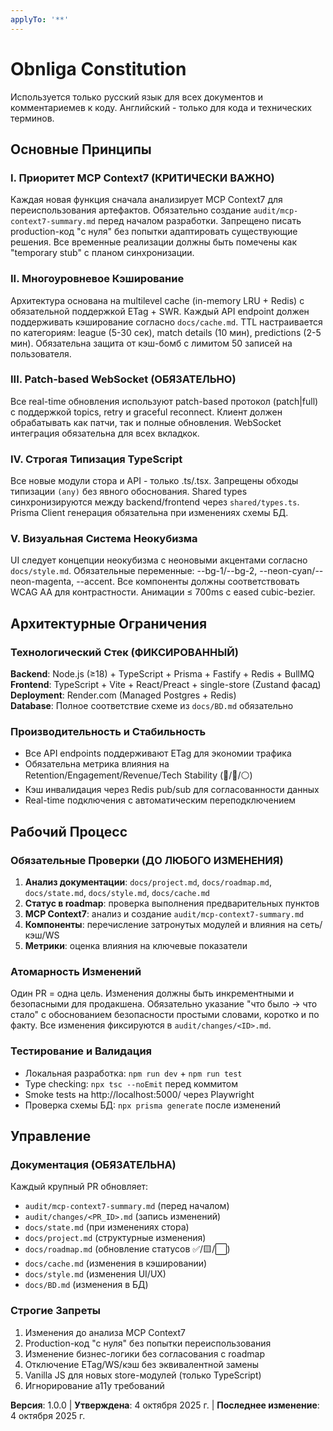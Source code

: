 ```yaml
---
applyTo: '**'
---
```

# Obnliga Constitution
<!-- Футбольная лига Обнинска - Telegram WebApp -->
Используется только русский язык для всех документов и комментариемев к коду. Английский - только для кода и технических терминов.

## Основные Принципы

### I. Приоритет MCP Context7 (КРИТИЧЕСКИ ВАЖНО)
Каждая новая функция сначала анализирует MCP Context7 для переиспользования артефактов. Обязательно создание `audit/mcp-context7-summary.md` перед началом разработки. Запрещено писать production-код "с нуля" без попытки адаптировать существующие решения. Все временные реализации должны быть помечены как "temporary stub" с планом синхронизации.

### II. Многоуровневое Кэширование
Архитектура основана на multilevel cache (in-memory LRU + Redis) с обязательной поддержкой ETag + SWR. Каждый API endpoint должен поддерживать кэширование согласно `docs/cache.md`. TTL настраивается по категориям: league (5-30 сек), match details (10 мин), predictions (2-5 мин). Обязательна защита от кэш-бомб с лимитом 50 записей на пользователя.

### III. Patch-based WebSocket (ОБЯЗАТЕЛЬНО)
Все real-time обновления используют patch-based протокол (patch|full) с поддержкой topics, retry и graceful reconnect. Клиент должен обрабатывать как патчи, так и полные обновления. WebSocket интеграция обязательна для всех вкладкок.

### IV. Строгая Типизация TypeScript
Все новые модули стора и API - только .ts/.tsx. Запрещены обходы типизации `(any)` без явного обоснования. Shared types синхронизируются между backend/frontend через `shared/types.ts`. Prisma Client генерация обязательна при изменениях схемы БД.

### V. Визуальная Система Неокубизма
UI следует концепции неокубизма с неоновыми акцентами согласно `docs/style.md`. Обязательные переменные: --bg-1/--bg-2, --neon-cyan/--neon-magenta, --accent. Все компоненты должны соответствовать WCAG AA для контрастности. Анимации ≤ 700ms с eased cubic-bezier.

## Архитектурные Ограничения

### Технологический Стек (ФИКСИРОВАННЫЙ)
**Backend**: Node.js (≥18) + TypeScript + Prisma + Fastify + Redis + BullMQ  
**Frontend**: TypeScript + Vite + React/Preact + single-store (Zustand фасад)  
**Deployment**: Render.com (Managed Postgres + Redis)  
**Database**: Полное соответствие схеме из `docs/BD.md` обязательно

### Производительность и Стабильность
- Все API endpoints поддерживают ETag для экономии трафика
- Обязательна метрика влияния на Retention/Engagement/Revenue/Tech Stability (🔴/🔵/⚪)
- Кэш инвалидация через Redis pub/sub для согласованности данных
- Real-time подключения с автоматическим переподключением

## Рабочий Процесс

### Обязательные Проверки (ДО ЛЮБОГО ИЗМЕНЕНИЯ)
1. **Анализ документации**: `docs/project.md`, `docs/roadmap.md`, `docs/state.md`, `docs/style.md`, `docs/cache.md`
2. **Статус в roadmap**: проверка выполнения предварительных пунктов
3. **MCP Context7**: анализ и создание `audit/mcp-context7-summary.md`
4. **Компоненты**: перечисление затронутых модулей и влияния на сеть/кэш/WS
5. **Метрики**: оценка влияния на ключевые показатели

### Атомарность Изменений
Один PR = одна цель. Изменения должны быть инкрементными и безопасными для продакшена. Обязательно указание "что было → что стало" с обоснованием безопасности простыми словами, коротко и по факту. Все изменения фиксируются в `audit/changes/<ID>.md`.

### Тестирование и Валидация
- Локальная разработка: `npm run dev` + `npm run test`
- Type checking: `npx tsc --noEmit` перед коммитом
- Smoke tests на http://localhost:5000/ через Playwright
- Проверка схемы БД: `npx prisma generate` после изменений

## Управление

### Документация (ОБЯЗАТЕЛЬНА)
Каждый крупный PR обновляет:
- `audit/mcp-context7-summary.md` (перед началом)
- `audit/changes/<PR_ID>.md` (запись изменений)
- `docs/state.md` (при изменениях стора)
- `docs/project.md` (структурные изменения)
- `docs/roadmap.md` (обновление статусов ✅/🟨/⬜)
- `docs/cache.md` (изменения в кэшировании)
- `docs/style.md` (изменения UI/UX)
- `docs/BD.md` (изменения в БД)

### Строгие Запреты
1. Изменения до анализа MCP Context7
2. Production-код "с нуля" без попытки переиспользования
3. Изменение бизнес-логики без согласования с roadmap
4. Отключение ETag/WS/кэш без эквивалентной замены
5. Vanilla JS для новых store-модулей (только TypeScript)
6. Игнорирование a11y требований

**Версия**: 1.0.0 | **Утверждена**: 4 октября 2025 г. | **Последнее изменение**: 4 октября 2025 г.